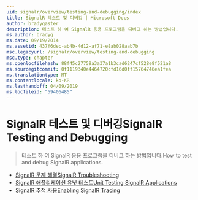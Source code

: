 ```yaml
---
uid: signalr/overview/testing-and-debugging/index
title: SignalR 테스트 및 디버깅 | Microsoft Docs
author: bradygaster
description: 테스트 하 여 SignalR 응용 프로그램을 디버그 하는 방법입니다.
ms.author: bradyg
ms.date: 09/19/2014
ms.assetid: 437f6dec-ab4b-4d12-af71-e8ab028aab7b
msc.legacyurl: /signalr/overview/testing-and-debugging
msc.type: chapter
ms.openlocfilehash: 88f45c27759a3a37a1b3cad6247cf528e8f521a8
ms.sourcegitcommit: 0f1119340e4464720cfd16d0ff15764746ea1fea
ms.translationtype: MT
ms.contentlocale: ko-KR
ms.lasthandoff: 04/09/2019
ms.locfileid: "59406485"
---
```

# <a name="signalr-testing-and-debugging"></a><span data-ttu-id="c8c81-103">SignalR 테스트 및 디버깅</span><span class="sxs-lookup"><span data-stu-id="c8c81-103">SignalR Testing and Debugging</span></span>

> <span data-ttu-id="c8c81-104">테스트 하 여 SignalR 응용 프로그램을 디버그 하는 방법입니다.</span><span class="sxs-lookup"><span data-stu-id="c8c81-104">How to test and debug SignalR applications.</span></span>


- [<span data-ttu-id="c8c81-105">SignalR 문제 해결</span><span class="sxs-lookup"><span data-stu-id="c8c81-105">SignalR Troubleshooting</span></span>](troubleshooting.md)
- [<span data-ttu-id="c8c81-106">SignalR 애플리케이션 유닛 테스트</span><span class="sxs-lookup"><span data-stu-id="c8c81-106">Unit Testing SignalR Applications</span></span>](unit-testing-signalr-applications.md)
- [<span data-ttu-id="c8c81-107">SignalR 추적 사용</span><span class="sxs-lookup"><span data-stu-id="c8c81-107">Enabling SignalR Tracing</span></span>](enabling-signalr-tracing.md)
